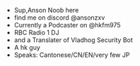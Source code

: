 - Sup,Anson Noob here
- find me on discord @ansonzxv
- Currently a Podcaster on @hkfm975
- RBC Radio 1 DJ
- and a Translater of Vladhog Security Bot
- A hk guy
- Speaks: Cantonese/CN/EN/very few JP
<!---
ansonnoob/ansonnoob is a ✨ special ✨ repository because its `README.md` (this file) appears on your GitHub profile.
You can click the Preview link to take a look at your changes.
--->
